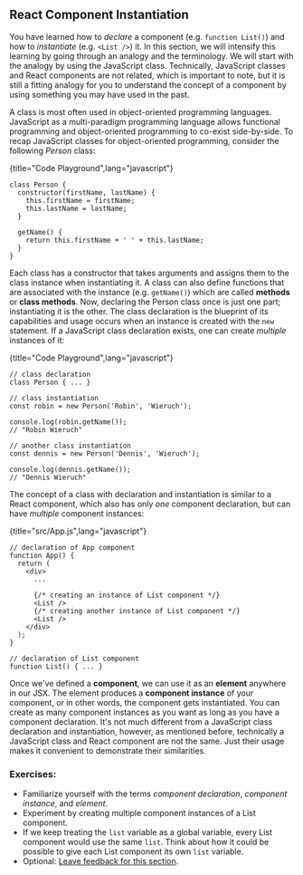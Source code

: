 ## React Component Instantiation

You have learned how to *declare* a component (e.g. `function List()`) and how to *instantiate* (e.g. `<List />`) it. In this section, we will intensify this learning by going through an analogy and the terminology. We will start with the analogy by using the JavaScript class. Technically, JavaScript classes and React components are not related, which is important to note, but it is still a fitting analogy for you to understand the concept of a component by using something you may have used in the past.

A class is most often used in object-oriented programming languages. JavaScript as a multi-paradigm programming language allows functional programming and object-oriented programming to co-exist side-by-side. To recap JavaScript classes for object-oriented programming, consider the following *Person* class:

{title="Code Playground",lang="javascript"}
~~~~~~~
class Person {
  constructor(firstName, lastName) {
    this.firstName = firstName;
    this.lastName = lastName;
  }

  getName() {
    return this.firstName + ' ' + this.lastName;
  }
}
~~~~~~~

Each class has a constructor that takes arguments and assigns them to the class instance when instantiating it. A class can also define functions that are associated with the instance (e.g. `getName()`) which are called **methods** or **class methods**. Now, declaring the Person class once is just one part; instantiating it is the other. The class declaration is the blueprint of its capabilities and usage occurs when an instance is created with the `new` statement. If a JavaScript class declaration exists, one can create *multiple* instances of it:

{title="Code Playground",lang="javascript"}
~~~~~~~
// class declaration
class Person { ... }

// class instantiation
const robin = new Person('Robin', 'Wieruch');

console.log(robin.getName());
// "Robin Wieruch"

// another class instantiation
const dennis = new Person('Dennis', 'Wieruch');

console.log(dennis.getName());
// "Dennis Wieruch"
~~~~~~~

The concept of a class with declaration and instantiation is similar to a React component, which also has only *one* component declaration, but can have *multiple* component instances:

{title="src/App.js",lang="javascript"}
~~~~~~~
// declaration of App component
function App() {
  return (
    <div>
      ...

      {/* creating an instance of List component */}
      <List />
      {/* creating another instance of List component */}
      <List />
    </div>
  );
}

// declaration of List component
function List() { ... }
~~~~~~~

Once we've defined a **component**, we can use it as an **element** anywhere in our JSX. The element produces a **component instance** of your component, or in other words, the component gets instantiated. You can create as many component instances as you want as long as you have a component declaration. It's not much different from a JavaScript class declaration and instantiation, however, as mentioned before, technically a JavaScript class and React component are not the same. Just their usage makes it convenient to demonstrate their similarities.

### Exercises:

* Familiarize yourself with the terms *component declaration*, *component instance*, and *element*.
* Experiment by creating multiple component instances of a List component.
* If we keep treating the `list` variable as a global variable, every List component would use the same `list`. Think about how it could be possible to give each List component its own `list` variable.
* Optional: [Leave feedback for this section](https://forms.gle/sf1UMNR58v3NsRUSA).